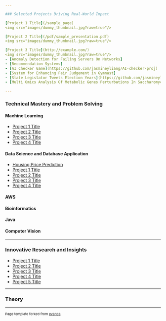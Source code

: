 ```yaml
---

### Selected Projects Driving Real-World Impact

[Project 1 Title](/sample_page)
<img src="images/dummy_thumbnail.jpg?raw=true"/>

[Project 2 Title](/pdf/sample_presentation.pdf)
<img src="images/dummy_thumbnail.jpg?raw=true"/>

[Project 3 Title](http://example.com/)
<img src="images/dummy_thumbnail.jpg?raw=true"/>
- [Anomaly Detection for Failing Servers On Networks]
- [Recommendation Systems]
- [AI Checker Game](https://github.com/jasmineyliang/AI-checker-proj)
- [System for Enhancing Fair Judgement in Gymnast]
- [State Legislator Tweets Election Years](https://github.com/jasmineyliang/state-legislator-tweets-election-years-proj)
- [Multi Omics Analysis Of Metabolic Genes Perturbations In Saccharomyces Cerevisiae](https://github.com/jasmineyliang/multi-omics-analysis-of-metabolic-genes-perturbations-in-saccharomyces-cerevisiae)

---
```

### Technical Mastery and Problem Solving
#### Machine Learning
- [Project 1 Title](http://example.com/)
- [Project 2 Title](http://example.com/)
- [Project 3 Title](http://example.com/)
- [Project 4 Title](http://example.com/)
#### Data Science and Database Application
- [Housing Price Prediction](http://example.com/)
- [Project 1 Title](http://example.com/)
- [Project 2 Title](http://example.com/)
- [Project 3 Title](http://example.com/)
- [Project 4 Title](http://example.com/)
#### AWS
#### Bioinformatics
#### Java
#### Computer Vision

---

### Innovative Research and Insights

- [Project 1 Title](http://example.com/)
- [Project 2 Title](http://example.com/)
- [Project 3 Title](http://example.com/)
- [Project 4 Title](http://example.com/)
- [Project 5 Title](http://example.com/)

---
### Theory




---
<p style="font-size:11px">Page template forked from <a href="https://github.com/evanca/quick-portfolio">evanca</a></p>
<!-- Remove above link if you don't want to attibute -->
